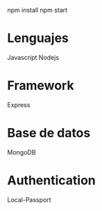 npm install
npm start

# Lenguajes

Javascript
Nodejs

# Framework

Express

# Base de datos

MongoDB

# Authentication

Local-Passport
